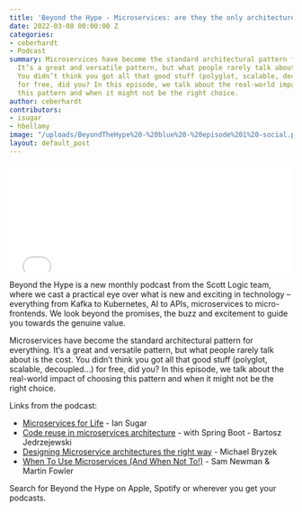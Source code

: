```yaml
---
title: 'Beyond the Hype - Microservices: are they the only architecture you need?'
date: 2022-03-08 00:00:00 Z
categories:
- ceberhardt
- Podcast
summary: Microservices have become the standard architectural pattern for everything.
  It’s a great and versatile pattern, but what people rarely talk about is the cost.
  You didn’t think you got all that good stuff (polyglot, scalable, decoupled...)
  for free, did you? In this episode, we talk about the real-world impact of choosing
  this pattern and when it might not be the right choice.
author: ceberhardt
contributors:
- isugar
- hbellamy
image: "/uploads/BeyondTheHype%20-%20blue%20-%20episode%201%20-social.png"
layout: default_post
---
```


<iframe title="Embed Player" src="//play.libsyn.com/embed/episode/id/22009826/height/192/theme/modern/size/large/thumbnail/yes/custom-color/ffffff/time-start/00:00:00/playlist-height/200/direction/backward" height="192" width="100%" scrolling="no" allowfullscreen="" webkitallowfullscreen="true" mozallowfullscreen="true" oallowfullscreen="true" msallowfullscreen="true" style="border: none;"></iframe>

Beyond the Hype is a new monthly podcast from the Scott Logic team, where we cast a practical eye over what is new and exciting in technology – everything from Kafka to Kubernetes, AI to APIs, microservices to micro-frontends. We look beyond the promises, the buzz and excitement to guide you towards the genuine value.

Microservices have become the standard architectural pattern for everything. It’s a great and versatile pattern, but what people rarely talk about is the cost. You didn’t think you got all that good stuff (polyglot, scalable, decoupled...) for free, did you? In this episode, we talk about the real-world impact of choosing this pattern and when it might not be the right choice.

Links from the podcast:

 - [Microservices for Life](https://blog.scottlogic.com/2020/08/24/microservices-for-life.html) - Ian Sugar
 - [Code reuse in microservices architecture](https://blog.scottlogic.com/2016/06/13/code-reuse-in-microservices-architecture.html) - with Spring Boot - Bartosz Jedrzejewski
 - [Designing Microservice architectures the right way](https://www.youtube.com/watch?v=j6ow-UemzBc) - Michael Bryzek
 - [When To Use Microservices (And When Not To!)](https://www.youtube.com/watch?v=GBTdnfD6s5Q) - Sam Newman & Martin Fowler

Search for Beyond the Hype on Apple, Spotify or wherever you get your podcasts.